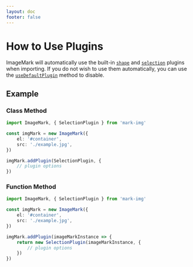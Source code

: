 ```yaml
---
layout: doc
footer: false
---
```


# How to Use Plugins

ImageMark will automatically use the built-in [`shape`](/en/api/plugin/shape) and [`selection`](/en/api/plugin/selection) plugins when importing. If you do not wish to use them automatically, you can use the [`useDefaultPlugin`](/en/api/constructor-methods#usedefaultplugin) method to disable.

## Example

### Class Method

```ts
import ImageMark, { SelectionPlugin } from 'mark-img'

const imgMark = new ImageMark({
	el: '#container',
	src: './example.jpg',
})

imgMark.addPlugin(SelectionPlugin, {
	// plugin options
})
```

### Function Method

```ts
import ImageMark, { SelectionPlugin } from 'mark-img'

const imgMark = new ImageMark({
	el: '#container',
	src: './example.jpg',
})

imgMark.addPlugin(imageMarkInstance => {
	return new SelectionPlugin(imageMarkInstance, {
		// plugin options
	})
})
```
